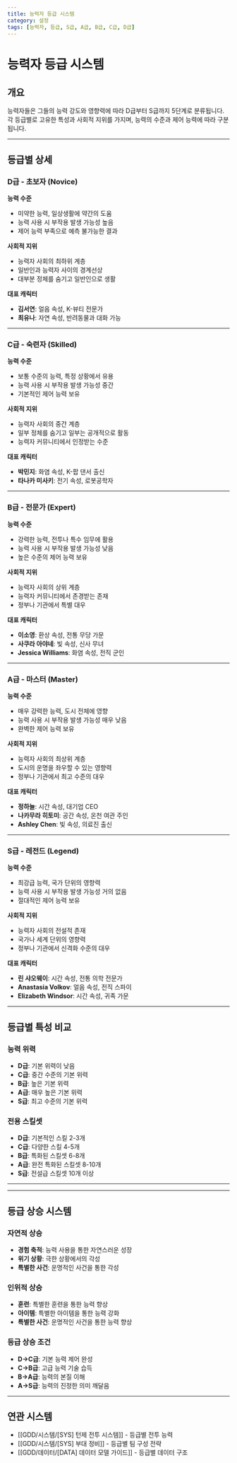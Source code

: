 ```yaml
---
title: 능력자 등급 시스템
category: 설정
tags: [능력자, 등급, S급, A급, B급, C급, D급]
---
```


# 능력자 등급 시스템

## 개요
능력자들은 그들의 능력 강도와 영향력에 따라 D급부터 S급까지 5단계로 분류됩니다. 각 등급별로 고유한 특성과 사회적 지위를 가지며, 능력의 수준과 제어 능력에 따라 구분됩니다.

---

## 등급별 상세

### D급 - 초보자 (Novice)
**능력 수준**
- 미약한 능력, 일상생활에 약간의 도움
- 능력 사용 시 부작용 발생 가능성 높음
- 제어 능력 부족으로 예측 불가능한 결과

**사회적 지위**
- 능력자 사회의 최하위 계층
- 일반인과 능력자 사이의 경계선상
- 대부분 정체를 숨기고 일반인으로 생활


**대표 캐릭터**
- **김서연**: 얼음 속성, K-뷰티 전문가
- **최유나**: 자연 속성, 반려동물과 대화 가능

---

### C급 - 숙련자 (Skilled)
**능력 수준**
- 보통 수준의 능력, 특정 상황에서 유용
- 능력 사용 시 부작용 발생 가능성 중간
- 기본적인 제어 능력 보유

**사회적 지위**
- 능력자 사회의 중간 계층
- 일부 정체를 숨기고 일부는 공개적으로 활동
- 능력자 커뮤니티에서 인정받는 수준


**대표 캐릭터**
- **박민지**: 화염 속성, K-팝 댄서 출신
- **타나카 미사키**: 전기 속성, 로봇공학자

---

### B급 - 전문가 (Expert)
**능력 수준**
- 강력한 능력, 전투나 특수 임무에 활용
- 능력 사용 시 부작용 발생 가능성 낮음
- 높은 수준의 제어 능력 보유

**사회적 지위**
- 능력자 사회의 상위 계층
- 능력자 커뮤니티에서 존경받는 존재
- 정부나 기관에서 특별 대우


**대표 캐릭터**
- **이소영**: 환상 속성, 전통 무당 가문
- **사쿠라 아야네**: 빛 속성, 신사 무녀
- **Jessica Williams**: 화염 속성, 전직 군인

---

### A급 - 마스터 (Master)
**능력 수준**
- 매우 강력한 능력, 도시 전체에 영향
- 능력 사용 시 부작용 발생 가능성 매우 낮음
- 완벽한 제어 능력 보유

**사회적 지위**
- 능력자 사회의 최상위 계층
- 도시의 운명을 좌우할 수 있는 영향력
- 정부나 기관에서 최고 수준의 대우


**대표 캐릭터**
- **정하늘**: 시간 속성, 대기업 CEO
- **나카무라 히토미**: 공간 속성, 온천 여관 주인
- **Ashley Chen**: 빛 속성, 의료진 출신

---

### S급 - 레전드 (Legend)
**능력 수준**
- 최강급 능력, 국가 단위의 영향력
- 능력 사용 시 부작용 발생 가능성 거의 없음
- 절대적인 제어 능력 보유

**사회적 지위**
- 능력자 사회의 전설적 존재
- 국가나 세계 단위의 영향력
- 정부나 기관에서 신격화 수준의 대우


**대표 캐릭터**
- **린 샤오웨이**: 시간 속성, 전통 의학 전문가
- **Anastasia Volkov**: 얼음 속성, 전직 스파이
- **Elizabeth Windsor**: 시간 속성, 귀족 가문

---

## 등급별 특성 비교

### 능력 위력
- **D급**: 기본 위력이 낮음
- **C급**: 중간 수준의 기본 위력
- **B급**: 높은 기본 위력
- **A급**: 매우 높은 기본 위력
- **S급**: 최고 수준의 기본 위력

### 전용 스킬셋
- **D급**: 기본적인 스킬 2-3개
- **C급**: 다양한 스킬 4-5개
- **B급**: 특화된 스킬셋 6-8개
- **A급**: 완전 특화된 스킬셋 8-10개
- **S급**: 전설급 스킬셋 10개 이상

---


---

## 등급 상승 시스템

### 자연적 상승
- **경험 축적**: 능력 사용을 통한 자연스러운 성장
- **위기 상황**: 극한 상황에서의 각성
- **특별한 사건**: 운명적인 사건을 통한 각성

### 인위적 상승
- **훈련**: 특별한 훈련을 통한 능력 향상
- **아이템**: 특별한 아이템을 통한 능력 강화
- **특별한 사건**: 운명적인 사건을 통한 능력 향상

### 등급 상승 조건
- **D→C급**: 기본 능력 제어 완성
- **C→B급**: 고급 능력 기술 습득
- **B→A급**: 능력의 본질 이해
- **A→S급**: 능력의 진정한 의미 깨달음

---

## 연관 시스템
- [[GDD/시스템/[SYS] 턴제 전투 시스템]] - 등급별 전투 능력
- [[GDD/시스템/[SYS] 부대 정비]] - 등급별 팀 구성 전략
- [[GDD/데이터/[DATA] 데이터 모델 가이드]] - 등급별 데이터 구조
